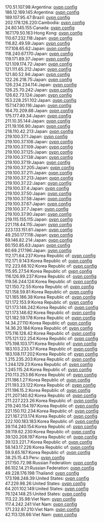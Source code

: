 170.51.107.98:Argentina: [ovpn config](vpn/170_51_107_98.ovpn)  
186.12.169.145:Argentina: [ovpn config](vpn/186_12_169_145.ovpn)  
189.107.95.47:Brazil: [ovpn config](vpn/189_107_95_47.ovpn)  
202.178.126.220:Cambodia: [ovpn config](vpn/202_178_126_220.ovpn)  
24.80.145.155:Canada: [ovpn config](vpn/24_80_145_155.ovpn)  
167.179.50.163:Hong Kong: [ovpn config](vpn/167_179_50_163.ovpn)  
110.67.232.118:Japan: [ovpn config](vpn/110_67_232_118.ovpn)  
116.82.49.59:Japan: [ovpn config](vpn/116_82_49_59.ovpn)  
117.108.65.62:Japan: [ovpn config](vpn/117_108_65_62.ovpn)  
118.240.67.170:Japan: [ovpn config](vpn/118_240_67_170.ovpn)  
119.171.89.37:Japan: [ovpn config](vpn/119_171_89_37.ovpn)  
121.109.174.72:Japan: [ovpn config](vpn/121_109_174_72.ovpn)  
121.111.65.212:Japan: [ovpn config](vpn/121_111_65_212.ovpn)  
121.80.52.94:Japan: [ovpn config](vpn/121_80_52_94.ovpn)  
122.26.218.75:Japan: [ovpn config](vpn/122_26_218_75.ovpn)  
126.234.234.114:Japan: [ovpn config](vpn/126_234_234_114.ovpn)  
126.25.70.242:Japan: [ovpn config](vpn/126_25_70_242.ovpn)  
126.62.73.124:Japan: [ovpn config](vpn/126_62_73_124.ovpn)  
153.228.251.102:Japan: [ovpn config](vpn/153_228_251_102.ovpn)  
157.147.90.116:Japan: [ovpn config](vpn/157_147_90_116.ovpn)  
164.70.209.88:Japan: [ovpn config](vpn/164_70_209_88.ovpn)  
175.177.49.34:Japan: [ovpn config](vpn/175_177_49_34.ovpn)  
211.10.35.144:Japan: [ovpn config](vpn/211_10_35_144.ovpn)  
211.19.106.90:Japan: [ovpn config](vpn/211_19_106_90.ovpn)  
218.110.42.213:Japan: [ovpn config](vpn/218_110_42_213.ovpn)  
219.100.37.1:Japan: [ovpn config](vpn/219_100_37_1.ovpn)  
219.100.37.108:Japan: [ovpn config](vpn/219_100_37_108.ovpn)  
219.100.37.109:Japan: [ovpn config](vpn/219_100_37_109.ovpn)  
219.100.37.125:Japan: [ovpn config](vpn/219_100_37_125.ovpn)  
219.100.37.138:Japan: [ovpn config](vpn/219_100_37_138.ovpn)  
219.100.37.19:Japan: [ovpn config](vpn/219_100_37_19.ovpn)  
219.100.37.205:Japan: [ovpn config](vpn/219_100_37_205.ovpn)  
219.100.37.211:Japan: [ovpn config](vpn/219_100_37_211.ovpn)  
219.100.37.213:Japan: [ovpn config](vpn/219_100_37_213.ovpn)  
219.100.37.22:Japan: [ovpn config](vpn/219_100_37_22.ovpn)  
219.100.37.4:Japan: [ovpn config](vpn/219_100_37_4.ovpn)  
219.100.37.50:Japan: [ovpn config](vpn/219_100_37_50.ovpn)  
219.100.37.58:Japan: [ovpn config](vpn/219_100_37_58.ovpn)  
219.100.37.67:Japan: [ovpn config](vpn/219_100_37_67.ovpn)  
219.100.37.7:Japan: [ovpn config](vpn/219_100_37_7.ovpn)  
219.100.37.90:Japan: [ovpn config](vpn/219_100_37_90.ovpn)  
219.115.155.115:Japan: [ovpn config](vpn/219_115_155_115.ovpn)  
221.118.44.115:Japan: [ovpn config](vpn/221_118_44_115.ovpn)  
223.133.151.61:Japan: [ovpn config](vpn/223_133_151_61.ovpn)  
49.250.177.118:Japan: [ovpn config](vpn/49_250_177_118.ovpn)  
59.146.82.214:Japan: [ovpn config](vpn/59_146_82_214.ovpn)  
60.150.85.63:Japan: [ovpn config](vpn/60_150_85_63.ovpn)  
60.69.217.196:Japan: [ovpn config](vpn/60_69_217_196.ovpn)  
112.171.64.237:Korea Republic of: [ovpn config](vpn/112_171_64_237.ovpn)  
112.171.9.143:Korea Republic of: [ovpn config](vpn/112_171_9_143.ovpn)  
112.223.68.102:Korea Republic of: [ovpn config](vpn/112_223_68_102.ovpn)  
115.95.27.54:Korea Republic of: [ovpn config](vpn/115_95_27_54.ovpn)  
116.126.99.237:Korea Republic of: [ovpn config](vpn/116_126_99_237.ovpn)  
119.56.244.124:Korea Republic of: [ovpn config](vpn/119_56_244_124.ovpn)  
121.150.72.55:Korea Republic of: [ovpn config](vpn/121_150_72_55.ovpn)  
121.158.59.81:Korea Republic of: [ovpn config](vpn/121_158_59_81.ovpn)  
121.165.186.38:Korea Republic of: [ovpn config](vpn/121_165_186_38.ovpn)  
121.172.153.9:Korea Republic of: [ovpn config](vpn/121_172_153_9.ovpn)  
121.173.146.242:Korea Republic of: [ovpn config](vpn/121_173_146_242.ovpn)  
121.173.146.62:Korea Republic of: [ovpn config](vpn/121_173_146_62.ovpn)  
121.182.59.178:Korea Republic of: [ovpn config](vpn/121_182_59_178.ovpn)  
14.34.27.110:Korea Republic of: [ovpn config](vpn/14_34_27_110.ovpn)  
14.36.20.184:Korea Republic of: [ovpn config](vpn/14_36_20_184.ovpn)  
175.116.128.42:Korea Republic of: [ovpn config](vpn/175_116_128_42.ovpn)  
175.121.122.254:Korea Republic of: [ovpn config](vpn/175_121_122_254.ovpn)  
175.198.103.171:Korea Republic of: [ovpn config](vpn/175_198_103_171.ovpn)  
183.103.233.57:Korea Republic of: [ovpn config](vpn/183_103_233_57.ovpn)  
183.108.117.202:Korea Republic of: [ovpn config](vpn/183_108_117_202.ovpn)  
1.215.235.203:Korea Republic of: [ovpn config](vpn/1_215_235_203.ovpn)  
1.244.129.23:Korea Republic of: [ovpn config](vpn/1_244_129_23.ovpn)  
1.245.115.24:Korea Republic of: [ovpn config](vpn/1_245_115_24.ovpn)  
210.113.253.66:Korea Republic of: [ovpn config](vpn/210_113_253_66.ovpn)  
211.186.1.27:Korea Republic of: [ovpn config](vpn/211_186_1_27.ovpn)  
211.193.23.122:Korea Republic of: [ovpn config](vpn/211_193_23_122.ovpn)  
211.196.15.2:Korea Republic of: [ovpn config](vpn/211_196_15_2.ovpn)  
211.207.140.62:Korea Republic of: [ovpn config](vpn/211_207_140_62.ovpn)  
211.227.223.26:Korea Republic of: [ovpn config](vpn/211_227_223_26.ovpn)  
219.240.154.197:Korea Republic of: [ovpn config](vpn/219_240_154_197.ovpn)  
221.150.112.234:Korea Republic of: [ovpn config](vpn/221_150_112_234.ovpn)  
221.167.213.174:Korea Republic of: [ovpn config](vpn/221_167_213_174.ovpn)  
222.100.183.183:Korea Republic of: [ovpn config](vpn/222_100_183_183.ovpn)  
39.114.240.154:Korea Republic of: [ovpn config](vpn/39_114_240_154.ovpn)  
39.119.62.230:Korea Republic of: [ovpn config](vpn/39_119_62_230.ovpn)  
39.120.208.197:Korea Republic of: [ovpn config](vpn/39_120_208_197.ovpn)  
39.123.221.7:Korea Republic of: [ovpn config](vpn/39_123_221_7.ovpn)  
58.143.17.226:Korea Republic of: [ovpn config](vpn/58_143_17_226.ovpn)  
59.9.65.167:Korea Republic of: [ovpn config](vpn/59_9_65_167.ovpn)  
38.25.15.43:Peru: [ovpn config](vpn/38_25_15_43.ovpn)  
217.150.72.98:Russian Federation: [ovpn config](vpn/217_150_72_98.ovpn)  
86.102.14.21:Russian Federation: [ovpn config](vpn/86_102_14_21.ovpn)  
49.228.176.198:Thailand: [ovpn config](vpn/49_228_176_198.ovpn)  
173.198.248.39:United States: [ovpn config](vpn/173_198_248_39.ovpn)  
47.229.98.26:United States: [ovpn config](vpn/47_229_98_26.ovpn)  
64.201.102.149:United States: [ovpn config](vpn/64_201_102_149.ovpn)  
76.124.148.25:United States: [ovpn config](vpn/76_124_148_25.ovpn)  
113.22.35.98:Viet Nam: [ovpn config](vpn/113_22_35_98.ovpn)  
117.4.242.241:Viet Nam: [ovpn config](vpn/117_4_242_241.ovpn)  
171.232.87.210:Viet Nam: [ovpn config](vpn/171_232_87_210.ovpn)  
42.113.126.66:Viet Nam: [ovpn config](vpn/42_113_126_66.ovpn)  
